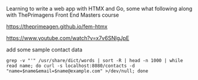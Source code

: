 Learning to write a web app with HTMX and Go, some what following along with ThePrimagens Front End Masters course

https://theprimeagen.github.io/fem-htmx

https://www.youtube.com/watch?v=x7v6SNIgJpE

add some sample contact data
```
grep -v "'" /usr/share/dict/words | sort -R | head -n 1000 | while read name; do curl -s localhost:8080/contacts -d "name=$name&email=$name@example.com" >/dev/null; done
```
